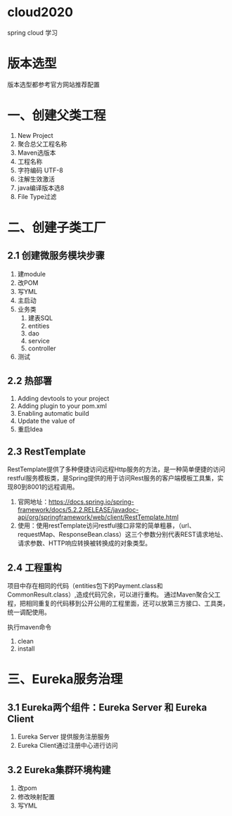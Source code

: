 # cloud2020
spring cloud 学习

# 版本选型
版本选型都参考官方网站推荐配置

# 一、创建父类工程
1. New Project
2. 聚合总父工程名称
3. Maven选版本
4. 工程名称
5. 字符编码 UTF-8
6. 注解生效激活
7. java编译版本选8
8. File Type过滤

# 二、创建子类工厂
## 2.1 创建微服务模块步骤
1. 建module
2. 改POM
3. 写YML
4. 主启动
5. 业务类 
    1. 建表SQL
    2. entities
    3. dao
    4. service
    5. controller
6. 测试

## 2.2 热部署
1. Adding devtools to your project
2. Adding plugin to your pom.xml
3. Enabling automatic build
4. Update the value of
5. 重启Idea

## 2.3 RestTemplate
RestTemplate提供了多种便捷访问远程Http服务的方法，是一种简单便捷的访问restful服务模板类，是Spring提供的用于访问Rest服务的客户端模板工具集，实现80到8001的远程调用。

1. 官网地址：https://docs.spring.io/spring-framework/docs/5.2.2.RELEASE/javadoc-api/org/springframework/web/client/RestTemplate.html
2. 使用：使用restTemplate访问restful接口非常的简单粗暴，（url、requestMap、ResponseBean.class）这三个参数分别代表REST请求地址、请求参数、HTTP响应转换被转换成的对象类型。

## 2.4 工程重构
项目中存在相同的代码（entities包下的Payment.class和CommonResult.class）,造成代码冗余，可以进行重构。
通过Maven聚合父工程，把相同重复的代码移到公开公用的工程里面，还可以放第三方接口、工具类，统一调配使用。

执行maven命令
1. clean
2. install

# 三、Eureka服务治理
## 3.1 Eureka两个组件：Eureka Server 和 Eureka Client
1. Eureka Server 提供服务注册服务
2. Eureka Client通过注册中心进行访问

## 3.2 Eureka集群环境构建
1. 改pom
2. 修改映射配置
3. 写YML


